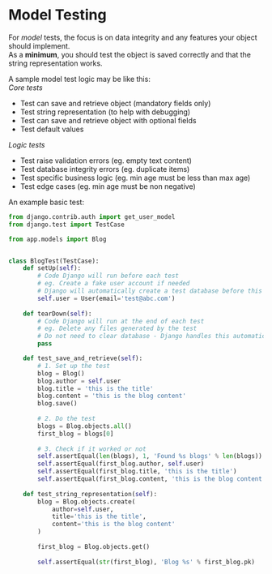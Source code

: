 Model Testing
============= 

For _model_ tests, the focus is on data integrity and any features your object should implement.  
As a __minimum__, you should test the object is saved correctly and that the string representation works.

A sample model test logic may be like this:  
_Core tests_
+ Test can save and retrieve object (mandatory fields only)
+ Test string representation (to help with debugging)
+ Test can save and retrieve object with optional fields
+ Test default values

_Logic tests_  
+ Test raise validation errors (eg. empty text content)
+ Test database integrity errors (eg. duplicate items)
+ Test specific business logic (eg. min age must be less than max age)
+ Test edge cases (eg. min age must be non negative)

An example basic test:
```python
from django.contrib.auth import get_user_model
from django.test import TestCase

from app.models import Blog


class BlogTest(TestCase):
    def setUp(self):
        # Code Django will run before each test
        # eg. Create a fake user account if needed
        # Django will automatically create a test database before this step
        self.user = User(email='test@abc.com')
    
    def tearDown(self):
        # Code Django will run at the end of each test
        # eg. Delete any files generated by the test
        # Do not need to clear database - Django handles this automatically
        pass

    def test_save_and_retrieve(self):
        # 1. Set up the test
        blog = Blog()
        blog.author = self.user
        blog.title = 'this is the title'
        blog.content = 'this is the blog content'
        blog.save() 
        
        # 2. Do the test
        blogs = Blog.objects.all()
        first_blog = blogs[0]
        
        # 3. Check if it worked or not
        self.assertEqual(len(blogs), 1, 'Found %s blogs' % len(blogs))
        self.assertEqual(first_blog.author, self.user)
        self.assertEqual(first_blog.title, 'this is the title')
        self.assertEqual(first_blog.content, 'this is the blog content')
       
    def test_string_representation(self):
        blog = Blog.objects.create(
            author=self.user,
            title='this is the title',
            content='this is the blog content'
        )
        
        first_blog = Blog.objects.get()
        
        self.assertEqual(str(first_blog), 'Blog %s' % first_blog.pk)
```